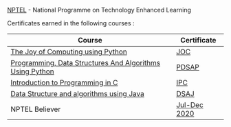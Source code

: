 [NPTEL](https://nptel.ac.in/) - National Programme on Technology Enhanced Learning

Certificates earned in the following courses :

| Course | Certificate |
|---|---|
| [The Joy of Computing using Python](https://onlinecourses.nptel.ac.in/noc20_cs83/preview) | [JOC](https://github.com/ArnabC27/certifications/blob/main/nptel/The%20Joy%20of%20Computing%20using%20Python.pdf) |
| [Programming, Data Structures And Algorithms Using Python](https://onlinecourses.nptel.ac.in/noc20_cs70/preview) | [PDSAP](https://github.com/ArnabC27/certifications/blob/main/nptel/Programming%2C%20Data%20Structures%20And%20Algorithms%20Using%20Python.pdf) |
| [Introduction to Programming in C](https://onlinecourses.nptel.ac.in/noc20_cs91/preview) | [IPC](https://github.com/ArnabC27/certifications/blob/main/nptel/Introduction%20to%20Programming%20in%20C.pdf) |
| [Data Structure and algorithms using Java](https://onlinecourses.nptel.ac.in/noc20_cs85/preview) | [DSAJ](https://github.com/ArnabC27/certifications/blob/main/nptel/Data%20Structure%20and%20Algorithms%20using%20Java.pdf) |
| NPTEL Believer | [Jul-Dec 2020](https://github.com/ArnabC27/certifications/blob/main/nptel/NPTEL%20BELIEVERS.pdf) |
